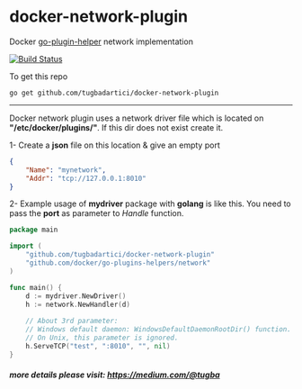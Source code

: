 # docker-network-plugin
Docker [go-plugin-helper](https://github.com/docker/go-plugins-helpers/) network implementation

[![Build Status](https://travis-ci.org/tugbadartici/docker-network-plugin.svg?branch=master)](https://travis-ci.org/tugbadartici/docker-network-plugin)

To get this repo
```
go get github.com/tugbadartici/docker-network-plugin
```

________
Docker network plugin uses a network driver file which is located on __"/etc/docker/plugins/"__. If this dir does not exist create it.

1- Create a __json__ file on this location & give an empty port 

```json
{
	"Name": "mynetwork",
	"Addr": "tcp://127.0.0.1:8010"
}
```

2- Example usage of __mydriver__ package with __golang__ is like this. You need to pass the __port__ as parameter to _Handle_ function.

```go
package main

import (
	"github.com/tugbadartici/docker-network-plugin"
	"github.com/docker/go-plugins-helpers/network"
)

func main() {
	d := mydriver.NewDriver()
	h := network.NewHandler(d)
	
	// About 3rd parameter:
	// Windows default daemon: WindowsDefaultDaemonRootDir() function. 
	// On Unix, this parameter is ignored.
	h.ServeTCP("test", ":8010", "", nil)  
}
```


##### more details please visit: https://medium.com/@tugba